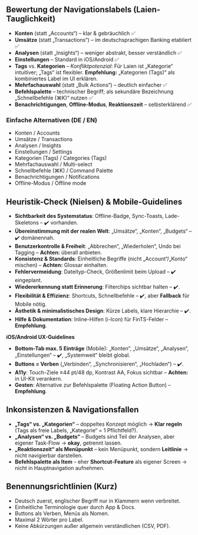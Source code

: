 ## Bewertung der Navigationslabels (Laien-Tauglichkeit)

* **Konten** (statt „Accounts“) – klar & gebräuchlich ✅
* **Umsätze** (statt „Transactions“) – im deutschsprachigen Banking etabliert ✅
* **Analysen** (statt „Insights“) – weniger abstrakt, besser verständlich ✅
* **Einstellungen** – Standard in iOS/Android ✅
* **Tags** vs. **Kategorien** – *Konfliktpotenzial*: Für Laien ist „Kategorie“ intuitiver; „Tags“ ist flexibler. **Empfehlung:** „Kategorien (Tags)“ als kombiniertes Label im UI erklären.
* **Mehrfachauswahl** (statt „Bulk Actions“) – deutlich einfacher ✅
* **Befehlspalette** – technischer Begriff; als sekundäre Bezeichnung „Schnellbefehle (⌘K)“ nutzen ✅
* **Benachrichtigungen**, **Offline-Modus**, **Reaktionszeit** – selbsterklärend ✅

### Einfache Alternativen (DE / EN)

* Konten / Accounts
* Umsätze / Transactions
* Analysen / Insights
* Einstellungen / Settings
* Kategorien (Tags) / Categories (Tags)
* Mehrfachauswahl / Multi-select
* Schnellbefehle (⌘K) / Command Palette
* Benachrichtigungen / Notifications
* Offline-Modus / Offline mode

## Heuristik-Check (Nielsen) & Mobile-Guidelines

* **Sichtbarkeit des Systemstatus**: Offline-Badge, Sync-Toasts, Lade-Skeletons – ✔️ vorhanden.
* **Übereinstimmung mit der realen Welt**: „Umsätze“, „Konten“, „Budgets“ – ✔️ domänennah.
* **Benutzerkontrolle & Freiheit**: „Abbrechen“, „Wiederholen“, Undo bei Tagging – **Achten:** überall anbieten.
* **Konsistenz & Standards**: Einheitliche Begriffe (nicht „Account“/„Konto“ mischen) – **Achten:** Glossar einhalten.
* **Fehlervermeidung**: Dateityp-Check, Größenlimit beim Upload – ✔️ eingeplant.
* **Wiedererkennung statt Erinnerung**: Filterchips sichtbar halten – ✔️.
* **Flexibilität & Effizienz**: Shortcuts, Schnellbefehle – ✔️, aber **Fallback** für Mobile nötig.
* **Ästhetik & minimalistisches Design**: Kürze Labels, klare Hierarchie – ✔️.
* **Hilfe & Dokumentation**: Inline-Hilfen (i-Icon) für FinTS-Felder – **Empfehlung**.

**iOS/Android UX-Guidelines**

* **Bottom-Tab max. 5 Einträge** (Mobile): „Konten“, „Umsätze“, „Analysen“, „Einstellungen“ – ✔️, „Systemweit“ bleibt global.
* **Buttons = Verben** („Verbinden“, „Synchronisieren“, „Hochladen“) – ✔️.
* **A11y**: Touch-Ziele ≥44 pt/48 dp, Kontrast AA, Fokus sichtbar – **Achten:** in UI-Kit verankern.
* **Gesten**: Alternative zur Befehlspalette (Floating Action Button) – **Empfehlung**.

## Inkonsistenzen & Navigationsfallen

* **„Tags“ vs. „Kategorien“** – doppeltes Konzept möglich → **Klar regeln** (Tags als freie Labels, „Kategorie“ = 1 Pflichtfeld?).
* **„Analysen“ vs. „Budgets“** – Budgets sind Teil der Analysen, aber eigener Task-Flow → **okay**, getrennt lassen.
* **„Reaktionszeit“ als Menüpunkt** – kein Menüpunkt, sondern **Leitlinie** → nicht navigierbar darstellen.
* **Befehlspalette als Item** – eher **Shortcut-Feature** als eigener Screen → nicht in Hauptnavigation aufnehmen.

## Benennungsrichtlinien (Kurz)

* Deutsch zuerst, englischer Begriff nur in Klammern wenn verbreitet.
* Einheitliche Terminologie quer durch App & Docs.
* Buttons als Verben, Menüs als Nomen.
* Maximal 2 Wörter pro Label.
* Keine Abkürzungen außer allgemein verständlichen (CSV, PDF).